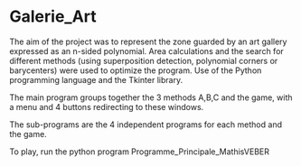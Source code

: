 # Galerie_Art
The aim of the project was to represent the zone  guarded by an art gallery expressed as an n-sided polynomial. Area calculations and the search for different methods (using superposition detection, polynomial corners or barycenters) were used to optimize the program.  Use of the Python programming language and the Tkinter library.

The main program groups together the 3 methods A,B,C and the game, with a menu and 4 buttons redirecting to these windows.

The sub-programs are the 4 independent programs for each method and the game. 

To play, run the python program Programme_Principale_MathisVEBER

